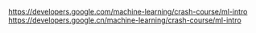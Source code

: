 https://developers.google.com/machine-learning/crash-course/ml-intro  
https://developers.google.cn/machine-learning/crash-course/ml-intro
